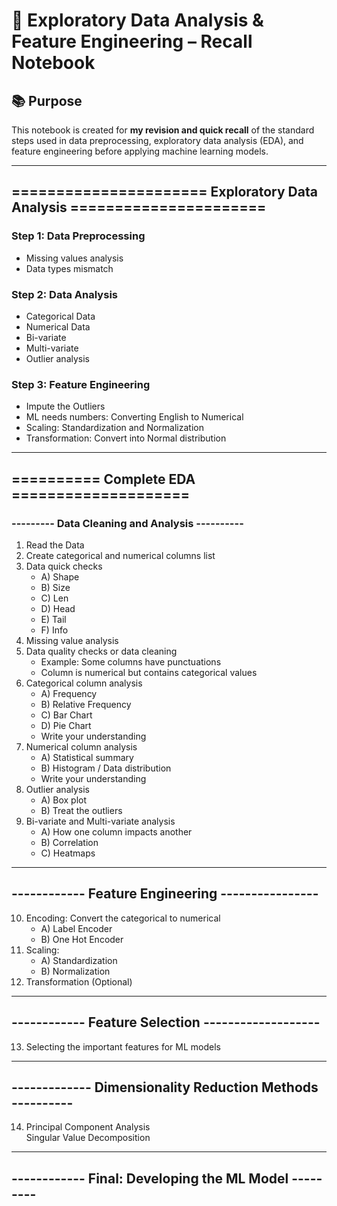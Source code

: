 # 🧠 Exploratory Data Analysis & Feature Engineering – Recall Notebook

## 📚 Purpose

This notebook is created for **my revision and quick recall** of the standard steps used in data preprocessing, exploratory data analysis (EDA), and feature engineering before applying machine learning models.

---

## ======================    Exploratory Data Analysis    ======================

### Step 1: Data Preprocessing
- Missing values analysis  
- Data types mismatch  

### Step 2: Data Analysis 
- Categorical Data  
- Numerical Data  
- Bi-variate  
- Multi-variate  
- Outlier analysis  

### Step 3: Feature Engineering 
- Impute the Outliers  
- ML needs numbers: Converting English to Numerical  
- Scaling: Standardization and Normalization  
- Transformation: Convert into Normal distribution  

---

## ========== Complete EDA ====================

### --------- Data Cleaning and Analysis ----------

1. Read the Data  
2. Create categorical and numerical columns list  
3. Data quick checks  
   - A) Shape  
   - B) Size  
   - C) Len  
   - D) Head  
   - E) Tail  
   - F) Info  
4. Missing value analysis  
5. Data quality checks or data cleaning  
   - Example: Some columns have punctuations  
   - Column is numerical but contains categorical values  
6. Categorical column analysis  
   - A) Frequency  
   - B) Relative Frequency  
   - C) Bar Chart  
   - D) Pie Chart  
   - Write your understanding  
7. Numerical column analysis  
   - A) Statistical summary  
   - B) Histogram / Data distribution  
   - Write your understanding  
8. Outlier analysis  
   - A) Box plot  
   - B) Treat the outliers  
9. Bi-variate and Multi-variate analysis  
   - A) How one column impacts another  
   - B) Correlation  
   - C) Heatmaps  

---

## ------------ Feature Engineering ----------------

10. Encoding: Convert the categorical to numerical  
    - A) Label Encoder  
    - B) One Hot Encoder  
11. Scaling:  
    - A) Standardization  
    - B) Normalization  
12. Transformation (Optional)  

---

## ------------ Feature Selection -------------------

13. Selecting the important features for ML models  

---

## ------------- Dimensionality Reduction Methods ----------

14. Principal Component Analysis  
    Singular Value Decomposition  

---

## ------------ Final: Developing the ML Model ---------

